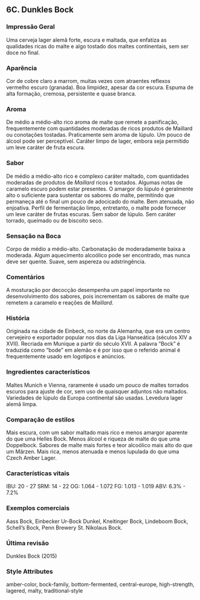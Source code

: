 ## 6C. Dunkles Bock

### Impressão Geral

Uma cerveja lager alemã forte, escura e maltada, que enfatiza as qualidades ricas do malte e algo tostado dos maltes continentais, sem ser doce no final.

### Aparência

Cor de cobre claro a marrom, muitas vezes com atraentes reflexos vermelho escuro (granada). Boa limpidez, apesar da cor escura. Espuma de alta formação, cremosa, persistente e quase branca.

### Aroma

De médio a médio-alto rico aroma de malte que remete a panificação, frequentemente com quantidades moderadas de ricos produtos de Maillard ou conotações tostadas. Praticamente sem aroma de lúpulo. Um pouco de álcool pode ser perceptível. Caráter limpo de lager, embora seja permitido um leve caráter de fruta escura.

### Sabor

De médio a médio-alto rico e complexo caráter maltado, com quantidades moderadas de produtos de *Maillard* ricos e tostados. Algumas notas de caramelo escuro podem estar presentes. O amargor do lúpulo é geralmente alto o suficiente para sustentar os sabores do malte, permitindo que permaneça até o final um pouco de adocicado do malte. Bem atenuada, não enjoativa. Perfil de fermentação limpo, entretanto, o malte pode fornecer um leve caráter de frutas escuras. Sem sabor de lúpulo. Sem caráter torrado, queimado ou de biscoito seco.

### Sensação na Boca

Corpo de médio a médio-alto. Carbonatação de moderadamente baixa a moderada. Algum aquecimento alcoólico pode ser encontrado, mas nunca deve ser quente. Suave, sem aspereza ou adstringência.

### Comentários

A mosturação por decocção desempenha um papel importante no desenvolvimento dos sabores, pois incrementam os sabores de malte que remetem a caramelo e reações de *Maillard*.

### História

Originada na cidade de Einbeck, no norte da Alemanha, que era um centro cervejeiro e exportador popular nos dias da Liga Hanseática (séculos XIV a XVII). Recriada em Munique a partir do século XVII. A palavra “Bock” é traduzida como “bode” em alemão e é por isso que o referido animal é frequentemente usado em logotipos e anúncios.

### Ingredientes característicos

Maltes Munich e Vienna, raramente é usado um pouco de maltes torrados escuros para ajuste de cor, sem uso de quaisquer adjuntos não maltados. Variedades de lúpulo da Europa continental são usadas. Levedura lager alemã limpa.

### Comparação de estilos

Mais escura, com um sabor maltado mais rico e menos amargor aparente do que uma Helles Bock. Menos álcool e riqueza de malte do que uma Doppelbock. Sabores de malte mais fortes e teor alcoólico mais alto do que um Märzen. Mais rica, menos atenuada e menos lupulada do que uma Czech Amber Lager.

### Características vitais

IBU: 20 - 27
SRM: 14 - 22
OG: 1.064 - 1.072
FG: 1.013 - 1.019
ABV: 6.3% - 7.2%

### Exemplos comerciais

Aass Bock, Einbecker Ur-Bock Dunkel, Kneitinger Bock, Lindeboom Bock, Schell’s Bock, Penn Brewery St. Nikolaus Bock.

### Última revisão

Dunkles Bock (2015)

### Style Attributes

amber-color, bock-family, bottom-fermented, central-europe, high-strength, lagered, malty, traditional-style

